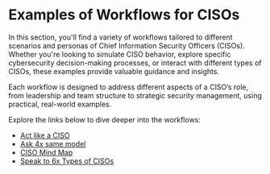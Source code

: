 # Examples of Workflows for CISOs

In this section, you'll find a variety of workflows tailored to different scenarios and personas of Chief Information Security Officers (CISOs). Whether you're looking to simulate CISO behavior, explore specific cybersecurity decision-making processes, or interact with different types of CISOs, these examples provide valuable guidance and insights.

Each workflow is designed to address different aspects of a CISO’s role, from leadership and team structure to strategic security management, using practical, real-world examples.

Explore the links below to dive deeper into the workflows:

- [Act like a CISO](docs/personas/ciso/act-like-a-ciso)
- [Ask 4x same model](docs/personas/ciso/ask-4x-same-model)
- [CISO Mind Map](docs/personas/ciso/ciso-mindmap)
- [Speak to 6x Types of CISOs](docs/personas/ciso/speak-to-6x-types-of-cisos)
